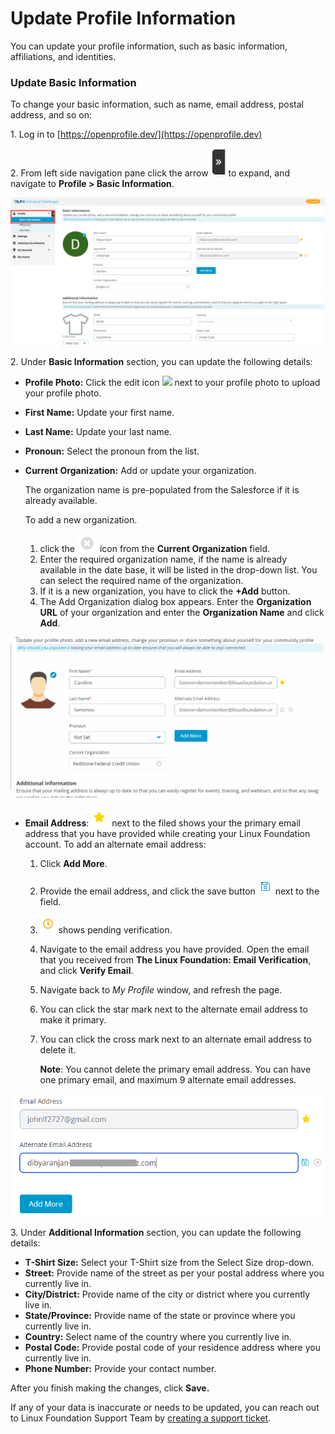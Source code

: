 # Update Profile Information

You can update your profile information, such as basic information, affiliations, and identities.

### Update Basic Information

To change your basic information, such as name, email address, postal address, and so on:

1\. Log in to [https://openprofile.dev/](https://openprofile.dev)

2\. From left side navigation pane click the arrow ![](../.gitbook/assets/arrow.png) to expand, and navigate to **Profile > Basic Information**.

![](<../.gitbook/assets/edit basic information.png>)

2\. Under **Basic Information** section, you can update the following details:

* **Profile Photo:** Click the edit icon ![](../.gitbook/assets/Edit\_Icon.png) next to your profile photo to upload your profile photo.
* **First Name:** Update your first name.
* **Last Name:** Update your last name.
* **Pronoun:** Select the pronoun from the list.
*   **Current Organization:** Add or update your organization.

    The organization name is pre-populated from the Salesforce if it is already available.&#x20;

    To add a new organization.&#x20;

    1. &#x20;click the <img src="../.gitbook/assets/Cross.png" alt="" data-size="line"> icon from the **Current Organization** field.&#x20;
    2. Enter the required organization name, if the name is already available in the date base, it will be listed in the drop-down list. You can select the required name of the organization.&#x20;
    3. If it is a new organization, you have to click the **+Add** button.&#x20;
    4. The Add Organization dialog box appears. Enter the **Organization URL** of your organization and enter the **Organization Name** and click **Add**.&#x20;

![Add Organization ](<../.gitbook/assets/Add Organization.gif>)

* **Email Address**: ![](<../.gitbook/assets/primary email start mark.png>) next to the filed shows your the primary email address that you have provided while creating your Linux Foundation account. To add an alternate email address:
  1. Click **Add More**.
  2. Provide the email address, and click the save button ![](<../.gitbook/assets/save email address.png>) next to the field.
  3. ![](<../.gitbook/assets/pending verification.png>) shows pending verification.
  4. Navigate to the email address you have provided. Open the email that you received from **The Linux Foundation: Email Verification**, and click **Verify Email**.
  5. Navigate back to _My Profile_ window, and refresh the page.
  6. You can click the star mark next to the alternate email address to make it primary.
  7.  You can click the cross mark next to an alternate email address to delete it.

      **Note**: You cannot delete the primary email address. You can have one primary email, and maximum 9 alternate email addresses.

![Alternate Email Address](<../.gitbook/assets/alternate email address.png>)

3\. Under **Additional Information** section, you can update the following details:

* **T-Shirt Size:** Select your T-Shirt size from the Select Size drop-down.
* **Street:** Provide name of the street as per your postal address where you currently live in.
* **City/District:** Provide name of the city or district where you currently live in.
* **State/Province:** Provide name of the state or province where you currently live in.
* **Country:** Select name of the country where you currently live in.
* **Postal Code:** Provide postal code of your residence address where you currently live in.
* **Phone Number:** Provide your contact number.

After you finish making the changes, click **Save.**

If any of your data is inaccurate or needs to be updated, you can reach out to Linux Foundation Support Team by [creating a support ticket](https://jira.linuxfoundation.org/plugins/servlet/theme/portal/4/create/255).
